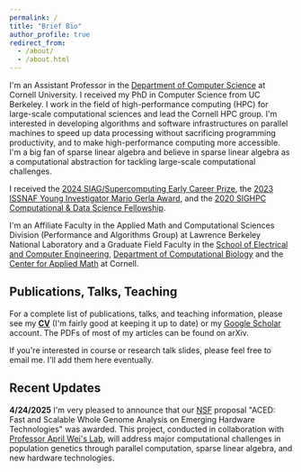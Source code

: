 ```yaml
---
permalink: /
title: "Brief Bio"
author_profile: true
redirect_from: 
  - /about/
  - /about.html
---
```


I'm an Assistant Professor in the [Department of Computer Science](https://cis.cornell.edu/) at Cornell University.
I received my PhD in Computer Science from UC Berkeley. I work in the field of high-performance computing (HPC) for large-scale computational sciences and lead the Cornell HPC group. I'm interested in developing algorithms and software infrastructures on parallel machines to speed up data processing without sacrificing programming productivity, and to make high-performance computing more accessible. I'm a big fan of sparse linear algebra and believe in sparse linear algebra as a computational abstraction for tackling large-scale computational challenges.

<!-- 
A data-driven personal website
====== -->

I received the [2024 SIAG/Supercomputing Early Career Prize](https://www.siam.org/prizes-recognition/activity-group-prizes/detail/siag-sc-early-career-prize), the [2023 ISSNAF Young Investigator Mario Gerla Award](https://cis.cornell.edu/guidi-wins-issnaf-young-investigator-mario-gerla-award), and the [2020 SIGHPC Computational & Data Science Fellowship](https://www.sighpc.org/for-your-career/fellowships/2020-fellowship-winners?fbclid=IwAR2N8swtCYgNH3phRmrFtASSC42b4oN5joG1l5XHFSdnkMY6U4HvZt3olLE). 

I'm an Affiliate Faculty in the Applied Math and Computational Sciences Division (Performance and Algorithms Group) at Lawrence Berkeley National Laboratory and a Graduate Field Faculty in the [School of Electrical and Computer Engineering](https://www.engineering.cornell.edu/ece/), [Department of Computational Biology](https://gradschool.cornell.edu/academics/fields-of-study/field/computational-biology/) and the [Center for Applied Math](https://www.cam.cornell.edu/cam) at Cornell.

<!--and the Tl;dr version of my **[Research Statement](https://drive.google.com/file/d/1_HVC4HkkyBMqUx8AiTHeyjgwlSdYG3j6/view?usp=sharing)**.-->

Publications, Talks, Teaching
------
For a complete list of publications, talks, and teaching information, please see my **[CV](https://drive.google.com/file/d/1l2TewcjYoSb-27kNmy54glEZa6Wvc6mR/view?usp=sharing)** (I'm fairly good at keeping it up to date) or my [Google Scholar](https://scholar.google.com/citations?user=UZLC4TYAAAAJ) account. The PDFs of most of my articles can be found on arXiv. 

If you're interested in course or research talk slides, please feel free to email me. I'll add them here eventually.

Recent Updates
------

**4/24/2025** 
I'm very pleased to announce that our [NSF](https://www.nsf.gov/) proposal "ACED: Fast and Scalable Whole Genome Analysis on Emerging Hardware Technologies" was awarded. This project, conducted in collaboration with [Professor April Wei's Lab](https://aprilweilab.github.io/), will address major computational challenges in population genetics through parallel computation, sparse linear algebra, and new hardware technologies.

<!-- Cornell HPC Group
------

I'm the proud PhD (co-)advisor of:

* [Julian Bellavita](https://jb2695.wixsite.com/jbellavita) (2023 --)
* [Ben Landrum](http://ben-landrum.com/) with [Professor Alex Conway](https://ajhconway.com/) (2024 --)
* [Irene Simó Muñoz](https://isimo00.github.io/) (2025 --)

Current MEng students:

* Andrew Chang
* Nakul Iyer
* Matthew Rubino

Current undergraduate students:

* Noam Benson-Tilsen (PhD student at Yale starting Fall 2025)
* Thomas McFarland
* Aaron Li
* Nolan Lizmi
* Zander Scharzberg

For a complete list of current and past students, please see my **[CV](https://drive.google.com/file/d/1DmJgPIFg6S-B0bqvqWFUmrmk6czYVmy5/view?usp=sharing)**. I'll likely hire one PhD student with background in parallel programming and interest in high-performance computing for computational sciences next year (to start Fall 2026). The admissions process is through [Cornell CIS](https://www.cs.cornell.edu/phd/admissions) and not through me personally.

Useful Resources for Students
------

The list is under construction but in the meantime:

* [A doc with advice related to graduate school application](https://docs.google.com/document/d/1et1FK4_GlAZrxd7JoPzfqcLAZh_9sOm7HMov_hDGo98/preview?pli=1) (I wrote this as a graduate student at UCB, but it generally applies to any research university).
* [A repository with advice related to graduate school application, research, and PhD related to (mostly) CS, NLP, and ML](https://github.com/shaily99/advice).
* [A curated list of application resources for prospective graduate students in Computer Science](https://github.com/chinasaokolo/csGraduateApps).
* [Non-Technical Talks by David Patterson, UC Berkeley](https://people.eecs.berkeley.edu/~pattrsn/talks/nontech.html).
* [How to Give a Good Colloquium by John E. McCarthy, Washington University in St. Louis](https://drive.google.com/file/d/1AQJXRWYYY4o6AnBGB26NXccOdgnbMdQw/view?usp=sharing).
 -->
